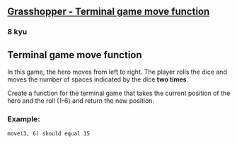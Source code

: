 <h2><a href=https://www.codewars.com/kata/563a631f7cbbc236cf0000c2/train/python target="_blank">Grasshopper - Terminal game move function</a></h2><h3>8 kyu</h3><h2 id="terminal-game-move-function">Terminal game move function</h2><p>In this game, the hero moves from left to right. The player rolls the dice and moves the number of spaces indicated by the dice <strong>two times</strong>.</p><p>Create a function for the terminal game that takes the current position of the hero and the roll (1-6) and return the new position.</p><h3 id="example">Example:</h3><pre><code class="language-python"><span class="cm-variable">move</span>(<span class="cm-number">3</span>, <span class="cm-number">6</span>) <span class="cm-variable">should</span> <span class="cm-variable">equal</span> <span class="cm-number">15</span></code></pre>